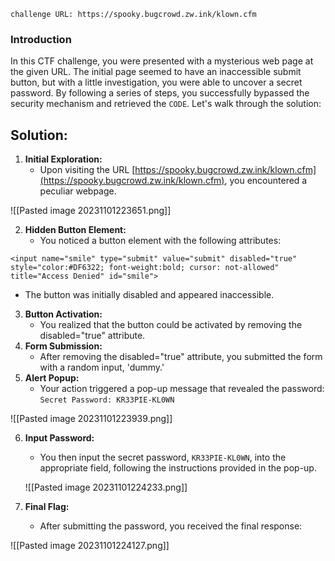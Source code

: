 

```
challenge URL: https://spooky.bugcrowd.zw.ink/klown.cfm
```

### Introduction

In this CTF challenge, you were presented with a mysterious web page at the given URL. The initial page seemed to have an inaccessible submit button, but with a little investigation, you were able to uncover a secret password. By following a series of steps, you successfully bypassed the security mechanism and retrieved the `CODE`. Let's walk through the solution:

## Solution:

1. **Initial Exploration:** 
	* Upon visiting the URL [https://spooky.bugcrowd.zw.ink/klown.cfm](https://spooky.bugcrowd.zw.ink/klown.cfm), you encountered a peculiar webpage.

![[Pasted image 20231101223651.png]]

2. **Hidden Button Element:**
	* You noticed a button element with the following attributes:

```
<input name="smile" type="submit" value="submit" disabled="true" style="color:#DF6322; font-weight:bold; cursor: not-allowed" title="Access Denied" id="smile">
```

* The button was initially disabled and appeared inaccessible.
	
3. **Button Activation:** 
	* You realized that the button could be activated by removing the disabled="true" attribute.
4. **Form Submission:**
	*  After removing the disabled="true" attribute, you submitted the form with a random input, 'dummy.'
5. **Alert Popup:**
	* Your action triggered a pop-up message that revealed the password:
		`Secret Password: KR33PIE-KL0WN`

![[Pasted image 20231101223939.png]]

6. **Input Password:**
	* You then input the secret password, `KR33PIE-KL0WN`, into the appropriate field, following the instructions provided in the pop-up.
	
	![[Pasted image 20231101224233.png]]

7. **Final Flag:** 
	- After submitting the password, you received the final response:

![[Pasted image 20231101224127.png]]

